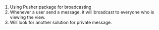 1) Using Pusher package for broadcasting
2) Whenever a user send a message, it will broadcast to everyone who is viewing the view.
3) Will look for another solution for private message.
